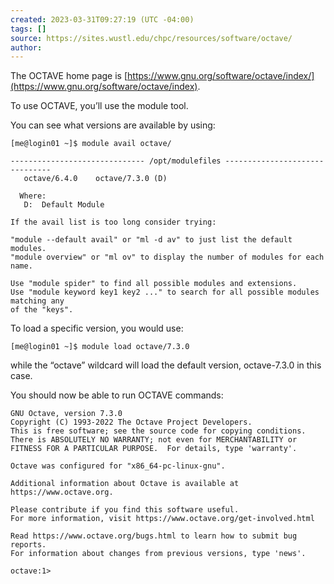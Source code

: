 ```yaml
---
created: 2023-03-31T09:27:19 (UTC -04:00)
tags: []
source: https://sites.wustl.edu/chpc/resources/software/octave/
author:
---
```


The OCTAVE home page is [https://www.gnu.org/software/octave/index/](https://www.gnu.org/software/octave/index).

To use OCTAVE, you’ll use the module tool.

You can see what versions are available by using:

```
[me@login01 ~]$ module avail octave/

------------------------------ /opt/modulefiles -------------------------------
   octave/6.4.0    octave/7.3.0 (D)

  Where:
   D:  Default Module

If the avail list is too long consider trying:

"module --default avail" or "ml -d av" to just list the default modules.
"module overview" or "ml ov" to display the number of modules for each name.

Use "module spider" to find all possible modules and extensions.
Use "module keyword key1 key2 ..." to search for all possible modules matching any
of the "keys".
```

To load a specific version, you would use:

```
[me@login01 ~]$ module load octave/7.3.0
```

while the “octave” wildcard will load the default version, octave-7.3.0 in this case.

You should now be able to run OCTAVE commands:

```
GNU Octave, version 7.3.0
Copyright (C) 1993-2022 The Octave Project Developers.
This is free software; see the source code for copying conditions.
There is ABSOLUTELY NO WARRANTY; not even for MERCHANTABILITY or
FITNESS FOR A PARTICULAR PURPOSE.  For details, type 'warranty'.

Octave was configured for "x86_64-pc-linux-gnu".

Additional information about Octave is available at https://www.octave.org.

Please contribute if you find this software useful.
For more information, visit https://www.octave.org/get-involved.html

Read https://www.octave.org/bugs.html to learn how to submit bug reports.
For information about changes from previous versions, type 'news'.

octave:1>
```
